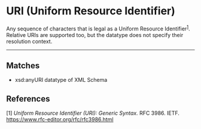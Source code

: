 # URI (Uniform Resource Identifier)

Any sequence of characters that is legal as a Uniform Resource Identifier<sup>[1](#fn1)</sup>.
Relative URIs are supported too, but the datatype does not specify their resolution context.

---
## Matches
- xsd:anyURI datatype of XML Schema

## References
<a name="fn1">\[1\]</a> *Uniform Resource Identifier (URI): Generic Syntax.* RFC 3986. IETF. https://www.rfc-editor.org/rfc/rfc3986.html
